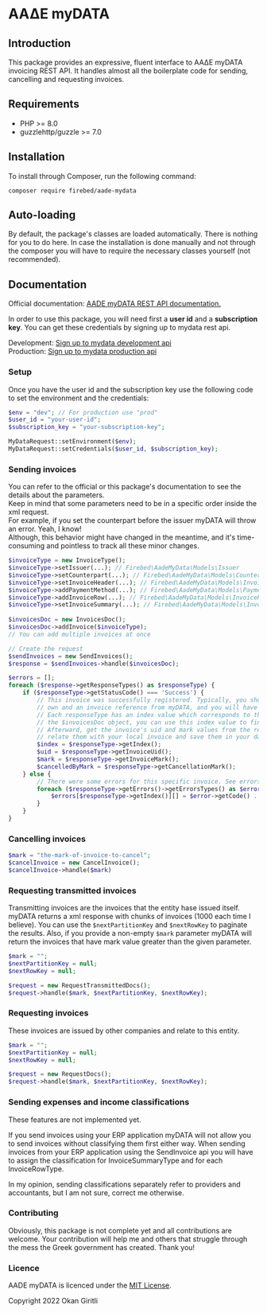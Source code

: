 # ΑΑΔΕ myDATA

## Introduction
This package provides an expressive, fluent interface to ΑΑΔΕ myDATA invoicing REST API. It handles almost all the boilerplate code
for sending, cancelling and requesting invoices.

## Requirements
- PHP >= 8.0
- guzzlehttp/guzzle >= 7.0

## Installation
To install through Composer, run the following command:
```
composer require firebed/aade-mydata
```

## Auto-loading
By default, the package's classes are loaded automatically. There is nothing for you to do here.
In case the installation is done manually and not through the composer you will have to  require the necessary classes yourself (not recommended).

## Documentation
<p>Official documentation: <a href="https://www.aade.gr/sites/default/files/2021-09/myDATA%20API%20Documentation_ERP_v1.0.3_official.pdf">AADE myDATA REST API documentation.</a></p>
<p>In order to use this package, you will need first a <b>user id</b> and a <b>subscription key</b>. You can get these credentials by signing up to mydata rest api.</p>
<div>Development: <a href="https://mydata-register.azurewebsites.net/">Sign up to mydata development api</a></div>
<div>Production: <a href="https://www.aade.gr/mydata">Sign up to mydata production api</a></div>

### Setup
Once you have the user id and the subscription key use the following code to set the environment and the credentials:
```php
$env = "dev"; // For production use "prod"
$user_id = "your-user-id";
$subscription_key = "your-subscription-key";

MyDataRequest::setEnvironment($env);
MyDataRequest::setCredentials($user_id, $subscription_key);
```

### Sending invoices
<div>You can refer to the official or this package's documentation to see the details about the parameters.</div>
<div>Keep in mind that some parameters need to be in a specific order inside the xml request.</div>
<div>For example, if you set the counterpart before the issuer myDATA will throw an error. Yeah, I know!</div>
<div>Although, this behavior might have changed in the meantime, and it's time-consuming and pointless to track all these minor changes.</div>

```php
$invoiceType = new InvoiceType();
$invoiceType->setIssuer(...); // Firebed\AadeMyData\Models\Issuer
$invoiceType->setCounterpart(...); // Firebed\AadeMyData\Models\Counterpart
$invoiceType->setInvoiceHeader(...); // Firebed\AadeMyData\Models\InvoiceHeaderType
$invoiceType->addPaymentMethod(...); // Firebed\AadeMyData\Models\PaymentMethodDetailType
$invoiceType->addInvoiceRow(...); // Firebed\AadeMyData\Models\InvoiceRowType
$invoiceType->setInvoiceSummary(...); // Firebed\AadeMyData\Models\InvoiceSummaryType
            
$invoicesDoc = new InvoicesDoc();
$invoicesDoc->addInvoice($invoiceType);
// You can add multiple invoices at once

// Create the request
$sendInvoices = new SendInvoices();
$response = $sendInvoices->handle($invoicesDoc);

$errors = [];
foreach ($response->getResponseTypes() as $responseType) {
    if ($responseType->getStatusCode() === 'Success') {
        // This invoice was successfully registered. Typically, you should have an invoice object of your
        // own and an invoice reference from myDATA, and you will have to relate these together. 
        // Each responseType has an index value which corresponds to the index of the invoice in 
        // the $invoicesDoc object, you can use this index value to find the invoice it is referred to.
        // Afterward, get the invoice's uid and mark values from the responseType,
        // relate them with your local invoice and save them in your database.
        $index = $responseType->getIndex();
        $uid = $responseType->getInvoiceUid();
        $mark = $responseType->getInvoiceMark();
        $cancelledByMark = $responseType->getCancellationMark();
    } else {
        // There were some errors for this specific invoice. See errors for details.
        foreach ($responseType->getErrors()->getErrorsTypes() as $error) {
            $errors[$responseType->getIndex()][] = $error->getCode() . ': ' . $error->getMessage();
        }
    }
}
```

### Cancelling invoices
```php
$mark = "the-mark-of-invoice-to-cancel";
$cancelInvoice = new CancelInvoice();
$cancelInvoice->handle($mark)
```

### Requesting transmitted invoices
Transmitting invoices are the invoices that the entity hase issued itself.
myDATA returns a xml response with chunks of invoices (1000 each time I believe). You can use the
```$nextPartitionKey```  and ```$nextRowKey``` to paginate the results. Also, if you provide a non-empty
```$mark``` parameter myDATA will return the invoices that have mark value greater than the given parameter.

```php
$mark = "";
$nextPartitionKey = null;
$nextRowKey = null;

$request = new RequestTransmittedDocs();
$request->handle($mark, $nextPartitionKey, $nextRowKey);
```

### Requesting invoices
These invoices are issued by other companies and relate to this entity.

```php
$mark = "";
$nextPartitionKey = null;
$nextRowKey = null;

$request = new RequestDocs();
$request->handle($mark, $nextPartitionKey, $nextRowKey);
```

### Sending expenses and income classifications
<div>These features are not implemented yet.</div>
<p>If you send invoices using your ERP application myDATA will not allow you to send invoices without classifying them first either way.
When sending invoices from your ERP application using the SendInvoice api you will have to assign the classification for InvoiceSummaryType and for each InvoiceRowType.</p>

In my opinion, sending classifications separately refer to providers and accountants, but I am not sure, correct me otherwise.

### Contributing
Obviously, this package is not complete yet and all contributions are welcome. Your contribution will help
me and others that struggle through the mess the Greek government has created. Thank you!

### Licence
<p>AADE myDATA is licenced under the <a href="https://opensource.org/licenses/MIT">MIT License</a>.</p>

<p>Copyright 2022 Okan Giritli</p>